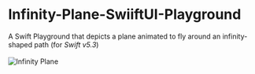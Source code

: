 # Infinity-Plane-SwiiftUI-Playground
A Swift Playground that depicts a plane animated to fly around an infinity-shaped path (for *Swift v5.3*)<br/><br/>
![Infinity Plane](https://media.discordapp.net/attachments/342481673822404608/862061238199648266/unknown.png)
